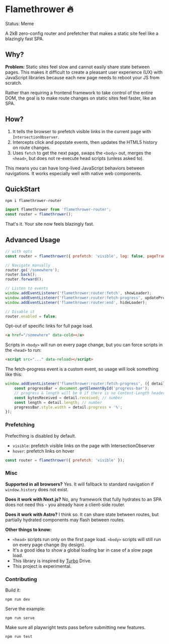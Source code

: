 # Flamethrower 🔥

Status: Meme

A 2kB zero-config router and prefetcher that makes a static site feel like a blazingly fast SPA.

## Why?

**Problem:** Static sites feel slow and cannot easily share state between pages. This makes it difficult to create a pleasant user experience (UX) with JavaScript libraries because each new page needs to reboot your JS from scratch.

Rather than requiring a frontend framework to take control of the entire DOM, the goal is to make route changes on static sites feel faster, like an SPA.

## How?

1. It tells the browser to prefetch visible links in the current page with `IntersectionObserver`.
2. Intercepts click and popstate events, then updates the HTML5 history on route changes.
3. Uses `fetch` to get the next page, swaps the `<body>` out, merges the `<head>`, but does not re-execute head scripts (unless asked to).

This means you can have long-lived JavaScript behaviors between navigations. It works especially well with native web components.

## QuickStart

```
npm i flamethrower-router
```

```js
import flamethrower from 'flamethrower-router';
const router = flamethrower();
```

That's it. Your site now feels blazingly fast.

## Advanced Usage

```js
// with opts
const router = flamethrower({ prefetch: 'visible', log: false, pageTransitions: false });

// Navigate manually
router.go('/somewhere');
router.back();
router.forward();

// Listen to events
window.addEventListener('flamethrower:router:fetch', showLoader);
window.addEventListener('flamethrower:router:fetch-progress', updateProgressBar);
window.addEventListener('flamethrower:router:end', hideLoader);

// Disable it
router.enabled = false;
```

Opt-out of specific links for full page load.

```html
<a href="/somewhere" data-cold></a>
```

Scripts in `<body>` will run on every page change, but you can force scripts in the `<head>` to run:

```html
<script src="..." data-reload></script>
```

The fetch-progress event is a custom event, so usage will look something like this:
```js
window.addEventListener('flamethrower:router:fetch-progress', ({ detail }) => {
	const progressBar = document.getElementById('progress-bar');
	// progress & length will be 0 if there is no Content-Length header
	const bytesReceived = detail.received; // number
	const length = detail.length; // number
	progressBar.style.width = detail.progress + '%';
});
```

### Prefetching

Prefecthing is disabled by default.

- `visible`: prefetch visible links on the page with IntersectionObserver
- `hover`: prefetch links on hover

```js
const router = flamethrower({ prefetch: 'visible' });
```

### Misc

**Supported in all browsers?** Yes. It will fallback to standard navigation if `window.history` does not exist.

**Does it work with Next.js?** No, any framework that fully hydrates to an SPA does not need this - you already have a client-side router.

**Does it work with Astro?** I think so. It can share state between routes, but partially hydrated components may flash between routes.

**Other things to know:**

- `<head>` scripts run only on the first page load. `<body>` scripts will still run on every page change (by design).
- It's a good idea to show a global loading bar in case of a slow page load.
- This library is inspired by [Turbo](https://github.com/hotwired/turbo) Drive.
- This project is experimental.

### Contributing

Build it:

```
npm run dev
```

Serve the example:

```
npm run serve
```

Make sure all playwright tests pass before submitting new features.

```
npm run test
```

